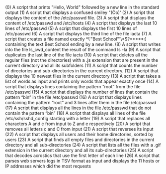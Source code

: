 (0) A script that prints "Hello, World" followed by a new line in the standard output
(1) A script that displays a confused smiley "(Ôo)'
(2) A script that displays the content of the /etc/passwd file.
(3) A script that displays the content of /etc/passwd and /etc/hosts 
(4) A script that displays the last 10 lines of /etc/passwd
(5) A script that displays the first 10 lines of /etc/passwd
(6) A script that displays the third line of the file iacta
(7) A script that creates a file named exactly \*\\'"Best School"\'\\*$\?\*\*\*\*\*:) containing the text Best School ending by a new line.
(8) A script that writes into the file ls_cwd_content the result of the command ls -la 
(9) A script that duplicates the last line of the file iacta
(10) A script that deletes all the regular files (not the directories) with a .js extension that are present in the current directory and all its subfolders
(11) A script that counts the number of directories and sub-directories in the current directory.
(12) A script that displays the 10 newest files in the current directory
(13) A script that takes a list of words as input and prints only words that appear exactly once
(14) A script that displays lines containing the pattern “root” from the file /etc/passwd
(15) A script that displays the number of lines that contain the pattern “bin” in the file /etc/passwd
(16) A script that displays lines containing the pattern “root” and 3 lines after them in the file /etc/passwd
(17) A script that displays all the lines in the file /etc/passwd that do not contain the pattern “bin”
(18) A script that displays all lines of the file /etc/ssh/sshd_config starting with a letter
(19) A script that replaces all characters A and c from input to Z and e respectively
(20) A script that removes all letters c and C from input
(21) A script that reverses its input
(22) A script that displays all users and their home directories, sorted by users
(23) A script that finds all empty files and directories in the current directory and all sub-directories
(24) A script that lists all the files with a .gif extension in the current directory and all its sub-directories
(25) A script that decodes acrostics that use the first letter of each line
(26) A script that parses web servers logs in TSV format as input and displays the 11 hosts or IP addresses which did the most requests
